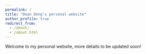 ```yaml
---
permalink: /
title: "Dean Deng's personal website"
author_profile: true
redirect_from: 
  - /about/
  - /about.html
---
```


Welcome to my personal website, more details to be updated soon!
